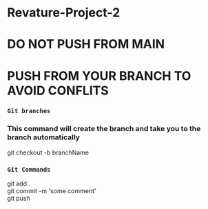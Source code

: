 # Revature-Project-2
# DO NOT PUSH FROM MAIN
# PUSH FROM YOUR BRANCH TO AVOID CONFLITS

### `Git branches`
### This command will create the branch and take you to the branch automatically
git checkout -b branchName

### `Git Commands`
git add . </br>
git commit -m 'some comment' </br>
git push </br>




